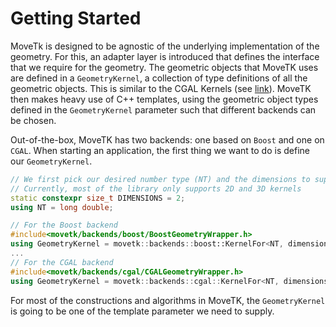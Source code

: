 # Getting Started
MoveTk is designed to be agnostic of the underlying implementation of the geometry. For this, an adapter layer is introduced that defines the interface that we require for the geometry. The geometric objects that MoveTK uses are defined in a ``GeometryKernel``, a collection of type definitions of all the geometric objects. This is similar to the CGAL Kernels (see [link](https://doc.cgal.org/latest/Manual/devman_kernels.html)). MoveTK then makes heavy use of C++ templates, using the geometric object types defined in the ``GeometryKernel`` parameter such that different backends can be chosen.

Out-of-the-box, MoveTK has two backends: one based on ``Boost`` and one on ``CGAL``. When starting an application, the first thing we want to do is define our ``GeometryKernel``.
```c++
// We first pick our desired number type (NT) and the dimensions to support in the Kernel.
// Currently, most of the library only supports 2D and 3D kernels
static constexpr size_t DIMENSIONS = 2;
using NT = long double;

// For the Boost backend
#include<movetk/backends/boost/BoostGeometryWrapper.h>
using GeometryKernel = movetk::backends::boost::KernelFor<NT, dimensions>;
...
// For the CGAL backend
#include<movetk/backends/cgal/CGALGeometryWrapper.h>
using GeometryKernel = movetk::backends::cgal::KernelFor<NT, dimensions>;
```
For most of the constructions and algorithms in MoveTK, the ``GeometryKernel`` is going to be one of the template parameter we need to supply.